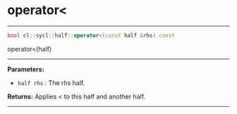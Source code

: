 # operator<

---

```cpp
bool cl::sycl::half::operator<(const half &rhs) const
```


operator<(half) 


---
**Parameters:**

 - `half rhs`
: The rhs half. 

**Returns:** Applies < to this half and another half. 

---
